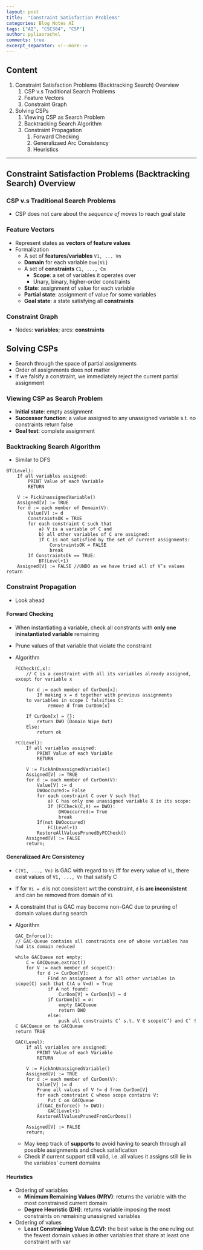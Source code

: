 ```yaml
---
layout: post
title:  "Constraint Satisfaction Problems"
categories: Blog Notes AI
tags: ["AI", "CSC384", "CSP"]
author: pyliaorachel
comments: true
excerpt_separator: <!--more-->
---
```


## Content

1. Constraint Satisfaction Problems (Backtracking Search) Overview
	1. CSP v.s Traditional Search Problems
	2. Feature Vectors
	3. Constraint Graph
2. Solving CSPs
	1. Viewing CSP as Search Problem
	2. Backtracking Search Algorithm
	3. Constraint Propagation
		1. Forward Checking
		2. Generalizaed Arc Consistency
		3. Heuristics

<!--more-->
---
## Constraint Satisfaction Problems (Backtracking Search) Overview

### CSP v.s Traditional Search Problems

- CSP does not care about the _sequence of moves_ to reach goal state

### Feature Vectors

- Represent states as __vectors of feature values__
- Formalization
	- A set of __features/variables__ `V1, ... Vn`
	- __Domain__ for each variable `Dom[Vi]`
	- A set of __constraints__ `C1, ..., Cm`
		- __Scope__: a set of variables it operates over
		- Unary, binary, higher-order constraints
	- __State__: assignment of value for each variable
	- __Partial state__: assignment of value for some variables
	- __Goal state__: a state satisfying all __constraints__

### Constraint Graph

- Nodes: __variables__; arcs: __constraints__

## Solving CSPs

- Search through the space of partial assignments
- Order of assignments does not matter
- If we falsify a constraint, we immediately reject the current partial assignment

### Viewing CSP as Search Problem

- __Initial state__: empty assignment
- __Successor function__: a value assigned to any unassigned variable s.t. no constraints return false
- __Goal test__: complete assignment

### Backtracking Search Algorithm

- Similar to DFS

```
BT(Level):
	If all variables assigned:
		PRINT Value of each Variable
		RETURN

	V := PickUnassignedVariable()
	Assigned[V] := TRUE
	for d := each member of Domain(V):
		Value[V] := d
    	ConstraintsOK = TRUE
      	for each constraint C such that
            a) V is a variable of C and
			b) all other variables of C are assigned: 
			If C is not satisfied by the set of current assignments:
				ConstraintsOK = FALSE
				break
      	If ConstraintsOk == TRUE:
			BT(Level+1)
	Assigned[V] := FALSE //UNDO as we have tried all of V’s values return
```

### Constraint Propagation

- Look ahead

#### Forward Checking

- When instantiating a variable, check all constrants with __only one ininstantiated variable__ remaining
- Prune values of that variable that violate the constraint
- Algorithm

	```
	FCCheck(C,x):
		// C is a constraint with all its variables already assigned, except for variable x

		for d := each member of CurDom[x]:
			If making x = d together with previous assignments
        to variables in scope C falsifies C:
    			remove d from CurDom[x]

 		If CurDom[x] = {}:
 			return DWO (Domain Wipe Out)
 		Else:
 			return ok

 	FC(Level):
		If all variables assigned:
        	PRINT Value of each Variable
        	RETURN

		V := PickAnUnassignedVariable()
   		Assigned[V] := TRUE
   		for d := each member of CurDom(V):
			Value[V] := d
        	DWOoccured:= False
        	for each constraint C over V such that
            	a) C has only one unassigned variable X in its scope:
				If (FCCheck(C,X) == DWO):
	            	DWOoccurred:= True
					break
			If(not DWOoccured)
	        	FC(Level+1)
	        RestoreAllValuesPrunedByFCCheck()
		Assigned[V] := FALSE
		return;
	```


#### Generalizaed Arc Consistency

- `C(V1, ..., Vn)` is GAC with regard to `Vi` iff for every value of `Vi`, there exist values of `V1, ..., Vn` that satisfy C
- If for `Vi = d` is not consistent wrt the constraint, `d` is __arc inconsistent__ and can be removed from domain of `Vi`
- A constraint that is GAC may become non-GAC due to pruning of domain values during search
- Algorithm

	```
	GAC_Enforce():
	// GAC-Queue contains all constraints one of whose variables has had its domain reduced

	while GACQueue not empty:
		C = GACQueue.extract()
		for V := each member of scope(C):
			for d := CurDom[V]:
				Find an assignment A for all other variables in scope(C) such that C(A ∪ V=d) = True
				if A not found:
					CurDom[V] = CurDom[V] – d 
				if CurDom[V] = ∅:
	                empty GACQueue
	                return DWO
				else:
					push all constraints C’ s.t. V ∈ scope(C’) and C’ !∈ GACQueue on to GACQueue
	return TRUE

	GAC(Level):
		If all variables are assigned:
			PRINT Value of each Variable
			RETURN

		V := PickAnUnassignedVariable()
		Assigned[V] := TRUE
		for d := each member of CurDom(V):
			Value[V] := d
			Prune all values of V != d from CurDom[V]
			for each constraint C whose scope contains V:
				Put C on GACQueue
			if(GAC_Enforce() != DWO):
				GAC(Level+1)
			RestoreAllValuesPrunedFromCurDoms()

		Assigned[V] := FALSE
		return;
	```
	- May keep track of __supports__ to avoid having to search through all possible assignments and check satisfication
	- Check if current support still valid, i.e. all values it assigns still lie in the variables' current domains

#### Heuristics

- Ordering of variables
	- __Minimum Remaining Values (MRV)__: returns the variable with the most constrained current domain
	- __Degree Heuristic (DH)__: returns variable imposing the most constraints on remaining unassigned variables
- Ordering of values
	- __Least Constraining Value (LCV)__: the best value is the one ruling out the fewest domain values in other variables that share at least one constraint with var


















